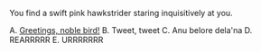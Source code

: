 You find a swift pink hawkstrider staring inquisitively at you.

A. [Greetings, noble bird!](/error/error.md)
B. Tweet, tweet
C. Anu belore dela'na
D. REARRRRR
E. URRRRRRR